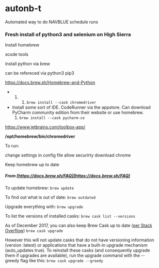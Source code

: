 
# autonb-t

Automated way to do NAVBLUE schedule runs

### Fresh install of python3 and selenium on High Sierra

Install homebrew

xcode tools

install python via brew

can be refereced via python3 pip3

https://docs.brew.sh/Homebrew-and-Python

* 1. 1. `brew install --cask chromedriver`
* Install some sort of IDE. CodeRunner via the appstore. Can download
  PyCharm community edition from their website or use homebrew.
  1. `brew install --cask pycharm-ce`

https://www.jetbrains.com/toolbox-app/

**/opt/homebrew/bin/chromedriver**

To run:

change settings in config file
allow securirty
download chrome

Keep homebrew up to date

[](https://github.com/robotmatt/autonb#keep-homebrew-up-to-date)

##### From [https://docs.brew.sh/FAQ](https://docs.brew.sh/FAQ)

[](https://github.com/robotmatt/autonb#from-httpsdocsbrewshfaq)

To update homebrew:
`brew update`

To find out what is out of date:
`brew outdated`

Upgrade everything with:
`brew upgrade`

To list the versions of installed casks:
`brew cask list --versions`

As of December 2017, you can also keep Brew Cask up to date ([per Stack Overflow](https://stackoverflow.com/questions/31968664/upgrade-all-the-casks-installed-via-homebrew-cask))
`brew cask upgrade`

However this will not update casks that do not have
versioning information (version :latest) or applications that have a
built-in upgrade mechanism (auto_updates true). To reinstall these casks
 (and consequently upgrade them if upgrades are available), run the
upgrade command with the --greedy flag like this:
`brew cask upgrade --greedy`
